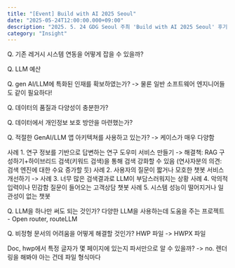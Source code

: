 ```yaml
---
title: "[Event] Build with AI 2025 Seoul"
date: "2025-05-24T12:00:00.000+09:00"
description: "2025. 5. 24 GDG Seoul 주최 'Build with AI 2025 Seoul' 후기"
category: "Insight"
---
```


Q. 기존 레거시 시스템 연동을 어떻게 잡을 수 있을까?

Q. LLM 예산

Q. gen AI/LLM에 특화된 인재를 확보하였는가?
-> 물론 일반 소프트웨어 엔지니어들도 같이 필요하다!

Q. 데이터의 품질과 다양성이 충분한가?

Q. 데이터에서 개인정보 보호 방안을 마련했는가?

Q. 적절한 GenAI/LLM 앱 아키텍쳐를 사용하고 있는가?
-> 케이스가 매우 다양함

사례 1. 연구 정보를 기반으로 답변하는 연구 도우미 서비스 만들기 -> 해결책: RAG 구성하기+하이브리드 검색(키워드 검색)을 통해 검색 강화할 수 있음
(연사자분의 의견: 검색 엔진에 대한 수요 증가할 듯)
사례 2. 사용자의 질문이 짧거나 모호한 챗봇 서비스 개선하기 -> 
사례 3. 너무 많은 검색결과로 LLM이 부담스러워지는 상황 
사례 4. 악의적 입력이나 민감함 질문이 들어오는 고객상담 챗봇
사례 5. 시스템 성능이 떨어지거나 일관성이 없는 챗봇

Q. LLM을 하나만 써도 되는 것인가?
다양한 LLM을 사용하는데 도움을 주는 프로젝트 - Open router, routeLLM

Q. 비정형 문서의 어려움을 어떻게 해결할 것인가?
HWP 파일 -> HWPX 파일

Doc, hwp에서 특정 글자가 몇 페이지에 있는지 파서만으로 알 수 있을까? -> no. 렌더링을 해봐야 아는 건데 파일 형식마다 
